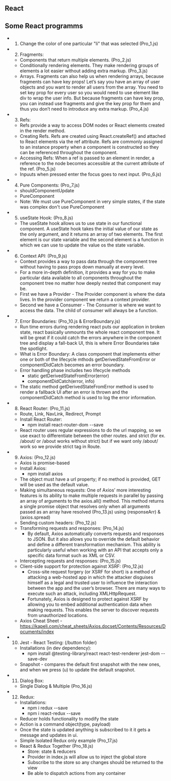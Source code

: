 ## React
## Some React programms

- 1. Change the color of one particular "li" that was selected (Pro_1.js)

- 2. Fragments:
  - Components that return multiple elements. (Pro_2.js)
  - Conditionally rendering elements. They make rendering groups of elements a lot easier without adding extra markup. (Pro_3.js)
  - Arrays. Fragments can also help us when rendering arrays, because fragments can have key props! Let’s say you have an array of user objects and you want to render all users from the array. You need to set key prop for every user so you would need to use element like div to wrap the user info. But because fragments can have key prop, you can instead use fragments and give the key prop for them and thus you don’t need to introduce any extra markup. (Pro_4.js)

- 3. Refs:
  - Refs provide a way to access DOM nodes or React elements created in the render method.
  - Creating Refs. Refs are created using React.createRef() and attached to React elements via the ref attribute. Refs are commonly assigned to an instance property when a component is constructed so they can be referenced throughout the component.
  - Accessing Refs: When a ref is passed to an element in render, a reference to the node becomes accessible at the current attribute of the ref. (Pro_5.js)
  - Inpuuts when pressed enter the focus goes to next input. (Pro_6.js)

- 4. Pure Components: (Pro_7.js)
  - shouldComponentUpdate
  - PureComponent
  - Note: We must use PureComponent in very simple states, if the state was complex don't use PureComponent

- 5. useState Hook: (Pro_8.js)
  - The useState hook allows us to use state in our functional component. A useState hook takes the initial value of our state as the only argument, and it returns an array of two elements. The first element is our state variable and the second element is a function in which we can use to update the value os the state variable.

- 6. Context API: (Pro_9.js)
  - Context provides a way to pass data through the component tree without having to pass props down manually at every level.
  - For a more in-depth definition, it provides a way for you to make particular data available to all components throughout the component tree no matter how deeply nested that component may be.
  - First we have a Provider - The Provider component is where the data lives. In the provider component we return a context provider.
  - Second we have a Consumer - The Consumer is where we want to access the data. The child of consumer will always be a function.

- 7. Error Boundaries: (Pro_10.js & ErrorBoundary.js)
  - Run time errors during rendering react puts our application in broken state, react basically unmounts the whole react component tree. It will be great if it could catch the errors anywhere in the component tree and display a fall-back UI, this is where Error Boundaries take the spotlight.
  - What is Error Boundary: A class component that implements either one or both of the lifecycle mthods getDerivedStateFromError or componentDidCatch becomes an error boundary.
  - Error handling phase includes two lifecycle methods
    - static getDerivedStateFromError(error)
    - componentDidCatch(error, info)
  - The static method getDerivedStateFromError method is used to render a fallback UI after an error is thrown and the componentDidCatch method is used to log the error information.

- 8. React Router: (Pro_11.js)
  - Route, Link, NavLink, Redirect, Prompt
  - Install React Router:
    - npm install react-router-dom --save
  - React router uses regular expressions to do the url mapping, so we use exact to differentiate between the other routes. and strict (for ex. /about/ or /about works without strict) but if we want only /about/ work so we provide strict tag in Route.

- 9. Axios: (Pro_12.js)
  - Axios is promise-based
  - Install Axios:
    - npm install axios
  - The object must have a url property; if no method is provided, GET will be used as the default value.
  - Making simultaneous requests: One of Axios’ more interesting features is its ability to make multiple requests in parallel by passing an array of arguments to the axios.all() method. This method returns a single promise object that resolves only when all arguments passed as an array have resolved (Pro_13.js) using (responseArr) & (axios.spread)
  - Sending custom headers: (Pro_12.js)
  - Transforming requests and responses: (Pro_14.js)
    - By default, Axios automatically converts requests and responses to JSON. But it also allows you to override the default behavior and define a different transformation mechanism. This ability is particularly useful when working with an API that accepts only a specific data format such as XML or CSV.
  - Intercepting requests and responses: (Pro_15.js)
  - Client-side support for protection against XSRF: (Pro_12.js)
    - Cross-site request forgery (or XSRF for short) is a method of attacking a web-hosted app in which the attacker disguises himself as a legal and trusted user to influence the interaction between the app and the user’s browser. There are many ways to execute such an attack, including XMLHttpRequest.
    - Fortunately, Axios is designed to protect against XSRF by allowing you to embed additional authentication data when making requests. This enables the server to discover requests from unauthorized locations.
  - Axios Cheat Sheet - https://kapeli.com/cheat_sheets/Axios.docset/Contents/Resources/Documents/index

- 10. Jest - React Testing: (/button folder)
  - Installations (in dev dependency):
    - npm install @testing-library/react react-test-renderer jest-dom --save-dev
  - Snapshot - compares the default first snapshot with the new ones, and when we press (u) to update the default snapshot.

- 11. Dialog Box:
  - Single Dialog & Multiple (Pro_16.js)

- 12. Redux:
  - Installations:
      - npm i redux --save
      - npm i react-redux --save
  - Reducer holds functionality to modify the state
  - Action is a command object(type, payload)
  - Once the state is updated anything is subscribed to it it gets a message and updates in ui.
  - Simple Isolated Redux only example (Pro_17.js)
  - React & Redux Together (Pro_18.js)
    - Store: state & reducers
    - Provider in index.js will allow us to inject the global store
    - Subscribe to the store so any changes should be returned to the view
    - Be able to dispatch actions from any container